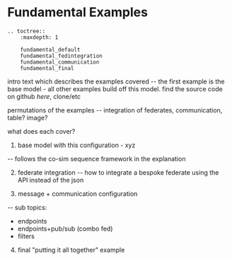 # Fundamental Examples




```eval_rst
.. toctree::
    :maxdepth: 1
    
    fundamental_default
    fundamental_fedintegration
    fundamental_communication
    fundamental_final

```

intro text which describes the examples covered -- 
the first example is the base model - all other examples build off this model.
find the source code on github *here*, clone/etc

permutations of the examples -- integration of federates, communication, 
table? image?

what does each cover?

1. base model with this configuration - xyz

-- follows the co-sim sequence framework in the explanation

2.  federate integration -- how to integrate a bespoke federate using the API instead of the json
 
3. message + communication configuration

-- sub topics:

* endpoints
* endpoints+pub/sub (combo fed)
* filters

4. final "putting it all together" example



